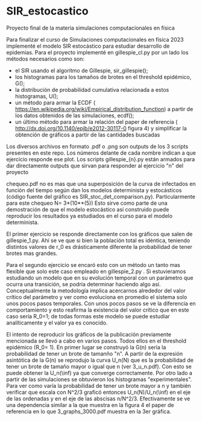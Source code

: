 # SIR_estocastico
Proyecto final de la materia simulaciones computacionales en física

Para finalizar el curso de Simulaciones computacionales en física 2023 implementé el modelo SIR estocástico para estudiar desarrollo de epidemias.
Para el proyecto implementé en gillespie_cl.py por un lado los métodos necesarios como son:
- el SIR usando el algoritmo de Gillespie, sir_gillespie();
- los histogramas para los tamaños de brotes en el threshold epidémico, G();
- la distribución de probabilidad cumulativa relacionada a estos histogramas, U();
- un método para armar la ECDF ( https://en.wikipedia.org/wiki/Empirical_distribution_function) a partir de los datos obtenidos de las simulaciones, ecdf();
- un último método para armar la relación del paper de referencia ( http://dx.doi.org/10.1140/epjb/e2012-30117-0 figura 4) y simplificar la obtención de gráficos a partir de las cantidades buscadas

Los diversos archivos en formato .pdf o .png son outputs de los 3 scripts presentes en este repo. Los números delante de cada nombre indican a que ejercicio responde ese plot.
Los scripts gillespie_{n}.py están armados para dar directamente outputs que sirvan para responder al ejercicio "n" del proyecto

chequeo.pdf no es mas que una superposición de la curva de infectados en función del tiempo según dan los modelos determinista y estocásticos (código fuente del gráfico es SIR_stoc_det_comparison.py). 
Particularmente para este chequeo N= 3*(10**(5))
Esto sirve como parte de una demostración de que el modelo estocástico así construido puede reproducir los resultados ya estudiados en el curso para el modelo determinista.

El primer ejercicio se responde directamente con los gráficos que salen de gillespie_1.py. Ahí se ve que si bien la población total es idéntica, teniendo distintos valores de r_0 es drásticamente diferente la probabilidad de tener brotes mas grandes.

Para el segundo ejercicio se encaró esto con un método un tanto mas flexible que solo este caso empleado en gillespie_2.py .
Si estuvieramos estudiando un modelo que en su evolución temporal con un parámetro que ocurra una transición, se podría determinar haciendo algo así.
Conceptualmente la metodología implica acercarnos alrededor del valor crítico del parámetro y ver como evoluciona en promedio el sistema solo unos pocos pasos temporales.
Con unos pocos pasos se ve la diferencia en comportamiento y esto reafirma la existencia del valor crítico que en este caso sería R_0=1; de todas formas este modelo se puede estudiar analíticamente y el valor ya es conocido.

El intento de reproducir los gráficos de la publicación previamente mencionada se llevó a cabo en varios pasos. 
Todos ellos en el threshold epidémico (R_0= 1).
En primer lugar se construyó la G(n) sería la probabilidad de tener un brote de tamanño "n". A partir de la expresión asintótica de la G(n) se reprodujo la curva U_n(N) que es la probabilidad de tener un brote de tamaño mayor o igual que n (ver 3_u_n.pdf). 
Con esto se puede obtener la U_n(\inf) ya que converge correctamente.
Por otro lado a partir de las simulaciones se obtuvieron los histogramas "experimentales".
Para ver como varía la probabilidad de tener un brote mayor a n y también verificar que escala con N^2/3 graficó entonces U_n(N)/U_n(\inf) en el eje de las ordenadas y en el eje de las abscisas n/N^2/3.
Efectivamente se ve una dependencia similar a la que muestra en la figura 4 el paper de referencia en lo que 3_graphs_3000.pdf muestra en la 3er gráfica.
